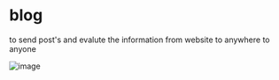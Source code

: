 # blog
to send post's and evalute the information  from website to anywhere to anyone


![image](https://user-images.githubusercontent.com/90134125/181876326-4dd6e5e8-22bd-474c-9f24-78648f5c1474.png)
